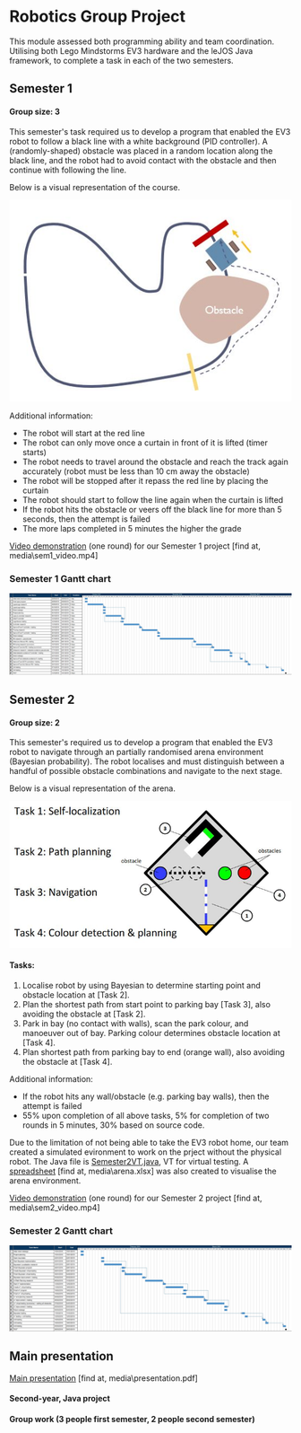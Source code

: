 # Robotics Group Project
This module assessed both programming ability and team coordination. Utilising both Lego Mindstorms EV3 hardware and the leJOS Java framework, to complete a task in each of the two semesters.

## Semester 1
#### Group size: 3
This semester's task required us to develop a program that enabled the EV3 robot to follow a black line with a white background (PID controller). A (randomly-shaped) obstacle was placed in a random location along the black line, and the robot had to avoid contact with the obstacle and then continue with following the line.

Below is a visual representation of the course.

![Image of the course for Semester 1](media\sem1_task.jpg)

Additional information:
- The robot will start at the red line
- The robot can only move once a curtain in front of it is lifted (timer starts)
- The robot needs to travel around the obstacle and reach the track again accurately (robot must be less than 10 cm away the obstacle)
- The robot will be stopped after it repass the red line by placing the curtain
- The robot should start to follow the line again when the curtain is lifted 
- If the robot hits the obstacle or veers off the black line for more than 5 seconds, then the attempt is failed
- The more laps completed in 5 minutes the higher the grade

[Video demonstration](media\sem1_video.mp4) (one round) for our Semester 1 project [find at, media\sem1_video.mp4]

### Semester 1 Gantt chart
![Semester 1 Gantt chart](media\sem1_gantt.jpg)

## Semester 2
#### Group size: 2
This semester's required us to develop a program that enabled the EV3 robot to navigate through an partially randomised arena environment (Bayesian probability). The robot localises and must distinguish between a handful of possible obstacle combinations and navigate to the next stage.

Below is a visual representation of the arena.

![Image of the arena for Semester 1](media\sem2_task.jpg)

#### Tasks:
1. Localise robot by using Bayesian to determine starting point and obstacle location at [Task 2].
2. Plan the shortest path from start point to parking bay [Task 3], also avoiding the obstacle at [Task 2].
3. Park in bay (no contact with walls), scan the park colour, and manoeuver out of bay. Parking colour determines obstacle location at [Task 4].
4. Plan shortest path from parking bay to end (orange wall), also avoiding the obstacle at [Task 4].

Additional information:
- If the robot hits any wall/obstacle (e.g. parking bay walls), then the attempt is failed
-  55% upon completion of all above tasks, 5% for completion of two rounds in 5 minutes, 30% based on source code.

Due to the limitation of not being able to take the EV3 robot home, our team created a simulated evironment to work on the prject without the physical robot. The Java file is [Semester2VT.java](program\src\Semester2VT.java), VT for virtual testing. A [spreadsheet](media\arena.xlsx) [find at, media\arena.xlsx] was also created to visualise the arena environment.

[Video demonstration](media\sem2_video.mp4) (one round) for our Semester 2 project [find at, media\sem2_video.mp4]

### Semester 2 Gantt chart
![Semester 2 Gantt chart](media\sem2_gantt.jpg)

## Main presentation
[Main presentation](media\presentation.pdf) [find at, media\presentation.pdf]

#### Second-year, Java project
#### Group work (3 people first semester, 2 people second semester)